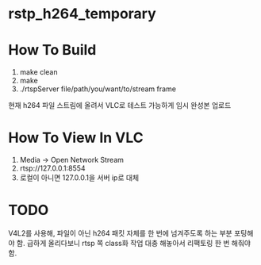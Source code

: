 # rstp_h264_temporary

# How To Build

1. make clean
2. make
3. ./rtspServer file/path/you/want/to/stream frame

현재 h264 파일 스트림에 올려서 VLC로 테스트 가능하게 임시 완성본 업로드

# How To View In VLC
1. Media -> Open Network Stream
2. rtsp://127.0.0.1:8554
3. 로컬이 아니면 127.0.0.1을 서버 ip로 대체


# TODO

V4L2를 사용해, 파일이 아닌 h264 패킷 자체를 한 번에 넘겨주도록 하는 부분 포팅해야 함.
급하게 올리다보니 rtsp 쪽 class화 작업 대충 해놓아서 리팩토링 한 번 해줘야 함.
